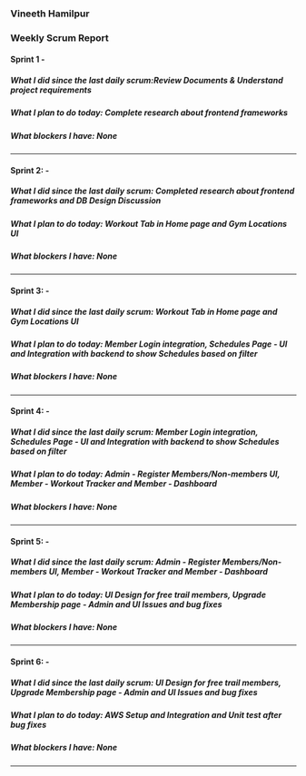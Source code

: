 ### Vineeth Hamilpur

### Weekly Scrum Report

#### Sprint 1 - 
##### What I did since the last daily scrum:Review Documents & Understand project requirements

##### What I plan to do today: Complete research about frontend frameworks

##### What blockers I have: None


--------------------------------------------------------

#### Sprint 2: - 
##### What I did since the last daily scrum: Completed research about frontend frameworks and DB Design Discussion

##### What I plan to do today: Workout Tab in Home page and Gym Locations UI

##### What blockers I have: None


--------------------------------------------------------

#### Sprint 3: - 
##### What I did since the last daily scrum: Workout Tab in Home page and Gym Locations UI

##### What I plan to do today: Member Login integration, Schedules Page - UI and Integration with backend to show Schedules based on filter

##### What blockers I have: None


--------------------------------------------------------

#### Sprint 4: - 
##### What I did since the last daily scrum: Member Login integration, Schedules Page - UI and Integration with backend to show Schedules based on filter

##### What I plan to do today: Admin - Register Members/Non-members UI, Member - Workout Tracker and Member - Dashboard

##### What blockers I have: None


--------------------------------------------------------
#### Sprint 5: - 
##### What I did since the last daily scrum: Admin - Register Members/Non-members UI, Member - Workout Tracker and Member - Dashboard

##### What I plan to do today: UI Design for free trail members, Upgrade Membership page - Admin and UI Issues and bug fixes

##### What blockers I have: None


--------------------------------------------------------

#### Sprint 6: - 
##### What I did since the last daily scrum: UI Design for free trail members, Upgrade Membership page - Admin and UI Issues and bug fixes

##### What I plan to do today: AWS Setup and Integration and Unit test after bug fixes

##### What blockers I have: None


--------------------------------------------------------
